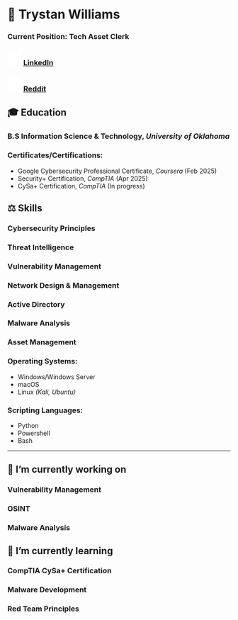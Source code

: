# 👤 Trystan Williams
### Current Position: Tech Asset Clerk

### ![LinkedIn Logo](https://github.com/CLorant/readme-social-icons/blob/main/small/light/linkedin.svg) [LinkedIn](https://www.linkedin.com/in/trystan-williams-914228225/)
### ![Reddit Logo](https://github.com/CLorant/readme-social-icons/blob/main/small/light/reddit.svg) [Reddit](https://www.reddit.com/user/TrystanW02/)

## 🎓 Education
### B.S Information Science & Technology, *University of Oklahoma*
### Certificates/Certifications:
- Google Cybersecurity Professional Certificate, *Coursera* (Feb 2025)
- Security+ Certification, *CompTIA* (Apr 2025)
- CySa+ Certification, *CompTIA* (In progress)

## ⚖️ Skills
### Cybersecurity Principles
### Threat Intelligence
### Vulnerability Management
### Network Design & Management
### Active Directory
### Malware Analysis
### Asset Management
### Operating Systems:
- Windows/Windows Server
- macOS
- Linux *(Kali, Ubuntu)*
### Scripting Languages:
- Python
- Powershell
- Bash

***

## 🔭 I’m currently working on
### Vulnerability Management
### OSINT
### Malware Analysis

## 🌱 I’m currently learning
### CompTIA CySa+ Certification
### Malware Development
### Red Team Principles


